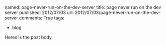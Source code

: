 named: page-never-run-on-the-dev-server
title: page never run on the dev server
published: 2012/07/03
url: 2012/07/03/page-never-run-on-the-dev-server
comments: True
tags:
- blog

Heres is the post body.